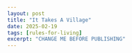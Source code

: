 ```yaml
---
layout: post
title: "It Takes A Village"
date: 2025-02-19
tags: [rules-for-living]
excerpt: "CHANGE ME BEFORE PUBLISHING"
---
```

